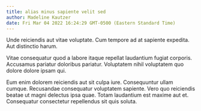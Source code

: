 ```yaml
---
title: alias minus sapiente velit sed
author: Madeline Kautzer
date: Fri Mar 04 2022 16:24:29 GMT-0500 (Eastern Standard Time)
---
```

Unde reiciendis aut vitae voluptate. Cum tempore ad at sapiente expedita. Aut distinctio harum.

 Vitae consequatur quod a labore itaque repellat laudantium fugiat corporis. Accusamus pariatur doloribus pariatur. Voluptatem nihil voluptatem quo dolore dolore ipsam qui.

 Eum enim dolorem reiciendis aut sit culpa iure. Consequuntur ullam cumque. Recusandae consequatur voluptatem sapiente. Vero quo reiciendis beatae ut magni delectus ipsa quae. Totam laudantium est maxime aut et. Consequatur consectetur repellendus sit quis soluta.